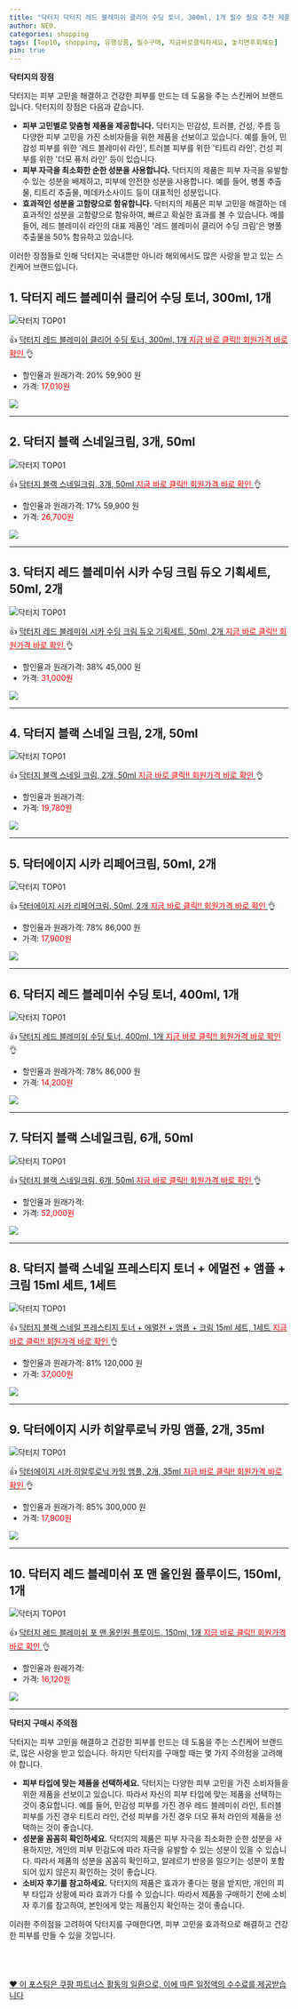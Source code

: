 ```yaml
---
title: "닥터지 닥터지 레드 블레미쉬 클리어 수딩 토너, 300ml, 1개 필수 필요 추천 제품 비교 최저 가격 비교 장점 구매 후기 구매평"
author: NEO.
categories: shopping
tags: [Top10, shopping, 유행상품, 필수구매, 지금바로클릭하세요, 놓치면후회해요]
pin: true
---
```

**닥터지의 장점**

닥터지는 피부 고민을 해결하고 건강한 피부를 만드는 데 도움을 주는 스킨케어 브랜드입니다. 닥터지의 장점은 다음과 같습니다.

* **피부 고민별로 맞춤형 제품을 제공합니다.** 닥터지는 민감성, 트러블, 건성, 주름 등 다양한 피부 고민을 가진 소비자들을 위한 제품을 선보이고 있습니다. 예를 들어, 민감성 피부를 위한 '레드 블레미쉬 라인', 트러블 피부를 위한 '티트리 라인', 건성 피부를 위한 '더모 퓨처 라인' 등이 있습니다.
* **피부 자극을 최소화한 순한 성분을 사용합니다.** 닥터지의 제품은 피부 자극을 유발할 수 있는 성분을 배제하고, 피부에 안전한 성분을 사용합니다. 예를 들어, 병풀 추출물, 티트리 추출물, 메데카소사이드 등이 대표적인 성분입니다.
* **효과적인 성분을 고함량으로 함유합니다.** 닥터지의 제품은 피부 고민을 해결하는 데 효과적인 성분을 고함량으로 함유하여, 빠르고 확실한 효과를 볼 수 있습니다. 예를 들어, 레드 블레미쉬 라인의 대표 제품인 '레드 블레미쉬 클리어 수딩 크림'은 병풀 추출물을 50% 함유하고 있습니다.

이러한 장점들로 인해 닥터지는 국내뿐만 아니라 해외에서도 많은 사랑을 받고 있는 스킨케어 브랜드입니다.

   

## 1. 닥터지 레드 블레미쉬 클리어 수딩 토너, 300ml, 1개

![닥터지 TOP01](https://thumbnail8.coupangcdn.com/thumbnails/remote/490x490ex/image/retail/images/1673498073616106-db6f5ef7-1cf8-4f4c-b882-1d8e7fffe7b9.jpg)


👍 [닥터지 레드 블레미쉬 클리어 수딩 토너, 300ml, 1개 <font color=red> 지금 바로 클릭!! 회원가격 바로 확인 </font> ](https://link.coupang.com/re/AFFSDP?lptag=AF3617701&subid=GithubCoopas&pageKey=4880173278&traceid=V0-153&itemId=19012525005&vendorItemId=73648417455) 👌 


- 할인율과 원래가격: 20%  59,900   원
- 가격: <span style='color:red'>17,010원</span>

[![](/discount_price.png)](https://link.coupang.com/re/AFFSDP?lptag=AF3617701&subid=GithubCoopas&pageKey=4880173278&traceid=V0-153&itemId=19012525005&vendorItemId=73648417455)

---


   

## 2. 닥터지 블랙 스네일크림, 3개, 50ml

![닥터지 TOP01](https://thumbnail9.coupangcdn.com/thumbnails/remote/490x490ex/image/retail/images/40fc048a-78fe-4d61-85b1-cc48d878ba0f6545159969151950245.png)


👍 [닥터지 블랙 스네일크림, 3개, 50ml <font color=red> 지금 바로 클릭!! 회원가격 바로 확인 </font> ](https://link.coupang.com/re/AFFSDP?lptag=AF3617701&subid=GithubCoopas&pageKey=7112172506&traceid=V0-153&itemId=19503737130&vendorItemId=86285370362) 👌 


- 할인율과 원래가격: 17%  59,900   원
- 가격: <span style='color:red'>26,700원</span>

[![](/discount_price.png)](https://link.coupang.com/re/AFFSDP?lptag=AF3617701&subid=GithubCoopas&pageKey=7112172506&traceid=V0-153&itemId=19503737130&vendorItemId=86285370362)

---


   

## 3. 닥터지 레드 블레미쉬 시카 수딩 크림 듀오 기획세트, 50ml, 2개

![닥터지 TOP01](https://thumbnail10.coupangcdn.com/thumbnails/remote/490x490ex/image/retail/images/1255023536802919-5b76ce33-0e01-44dc-9f69-5bd3c4face8c.jpg)


👍 [닥터지 레드 블레미쉬 시카 수딩 크림 듀오 기획세트, 50ml, 2개 <font color=red> 지금 바로 클릭!! 회원가격 바로 확인 </font> ](https://link.coupang.com/re/AFFSDP?lptag=AF3617701&subid=GithubCoopas&pageKey=6431601098&traceid=V0-153&itemId=16305772888&vendorItemId=76144598855) 👌 


- 할인율과 원래가격: 38%  45,000   원
- 가격: <span style='color:red'>31,000원</span>

[![](/discount_price.png)](https://link.coupang.com/re/AFFSDP?lptag=AF3617701&subid=GithubCoopas&pageKey=6431601098&traceid=V0-153&itemId=16305772888&vendorItemId=76144598855)

---


   

## 4. 닥터지 블랙 스네일 크림, 2개, 50ml

![닥터지 TOP01](https://thumbnail6.coupangcdn.com/thumbnails/remote/490x490ex/image/retail/images/d0314271-7150-4d5b-b831-602a9f1ae4f38963328785700177971.png)


👍 [닥터지 블랙 스네일 크림, 2개, 50ml <font color=red> 지금 바로 클릭!! 회원가격 바로 확인 </font> ](https://link.coupang.com/re/AFFSDP?lptag=AF3617701&subid=GithubCoopas&pageKey=7112172506&traceid=V0-153&itemId=17782673246&vendorItemId=86285370248) 👌 


- 할인율과 원래가격: 
- 가격: <span style='color:red'>19,780원</span>

[![](/discount_price.png)](https://link.coupang.com/re/AFFSDP?lptag=AF3617701&subid=GithubCoopas&pageKey=7112172506&traceid=V0-153&itemId=17782673246&vendorItemId=86285370248)

---


   

## 5. 닥터에이지 시카 리페어크림, 50ml, 2개

![닥터지 TOP01](https://thumbnail9.coupangcdn.com/thumbnails/remote/490x490ex/image/retail/images/4364813542549906-5350c7a7-9279-4c44-9c77-bd016f22f702.jpg)


👍 [닥터에이지 시카 리페어크림, 50ml, 2개 <font color=red> 지금 바로 클릭!! 회원가격 바로 확인 </font> ](https://link.coupang.com/re/AFFSDP?lptag=AF3617701&subid=GithubCoopas&pageKey=6174360973&traceid=V0-153&itemId=2647629542&vendorItemId=70638435618) 👌 


- 할인율과 원래가격: 78%  86,000   원
- 가격: <span style='color:red'>17,900원</span>

[![](/discount_price.png)](https://link.coupang.com/re/AFFSDP?lptag=AF3617701&subid=GithubCoopas&pageKey=6174360973&traceid=V0-153&itemId=2647629542&vendorItemId=70638435618)

---


   

## 6. 닥터지 레드 블레미쉬 수딩 토너, 400ml, 1개

![닥터지 TOP01](https://thumbnail6.coupangcdn.com/thumbnails/remote/490x490ex/image/retail/images/108302110016734-a9513a1e-c1a6-4946-b601-415374e30f99.jpg)


👍 [닥터지 레드 블레미쉬 수딩 토너, 400ml, 1개 <font color=red> 지금 바로 클릭!! 회원가격 바로 확인 </font> ](https://link.coupang.com/re/AFFSDP?lptag=AF3617701&subid=GithubCoopas&pageKey=4880173278&traceid=V0-153&itemId=17508508851&vendorItemId=86407673443) 👌 


- 할인율과 원래가격: 78%  86,000   원
- 가격: <span style='color:red'>14,200원</span>

[![](/discount_price.png)](https://link.coupang.com/re/AFFSDP?lptag=AF3617701&subid=GithubCoopas&pageKey=4880173278&traceid=V0-153&itemId=17508508851&vendorItemId=86407673443)

---


   

## 7. 닥터지 블랙 스네일크림, 6개, 50ml

![닥터지 TOP01](https://thumbnail9.coupangcdn.com/thumbnails/remote/490x490ex/image/retail/images/6ffeef56-340f-4da3-97d6-e0196742f24a2815399788146053892.png)


👍 [닥터지 블랙 스네일크림, 6개, 50ml <font color=red> 지금 바로 클릭!! 회원가격 바로 확인 </font> ](https://link.coupang.com/re/AFFSDP?lptag=AF3617701&subid=GithubCoopas&pageKey=7112172506&traceid=V0-153&itemId=9635719268&vendorItemId=86285370524) 👌 


- 할인율과 원래가격: 
- 가격: <span style='color:red'>52,000원</span>

[![](/discount_price.png)](https://link.coupang.com/re/AFFSDP?lptag=AF3617701&subid=GithubCoopas&pageKey=7112172506&traceid=V0-153&itemId=9635719268&vendorItemId=86285370524)

---


   

## 8. 닥터지 블랙 스네일 프레스티지 토너 + 에멀전 + 앰플 + 크림 15ml 세트, 1세트

![닥터지 TOP01](https://thumbnail10.coupangcdn.com/thumbnails/remote/490x490ex/image/rs_quotation_api/tz4cvoau/cb93ba3bb9df446c9a06779799e7d4aa.jpg)


👍 [닥터지 블랙 스네일 프레스티지 토너 + 에멀전 + 앰플 + 크림 15ml 세트, 1세트 <font color=red> 지금 바로 클릭!! 회원가격 바로 확인 </font> ](https://link.coupang.com/re/AFFSDP?lptag=AF3617701&subid=GithubCoopas&pageKey=7088724221&traceid=V0-153&itemId=17657569432&vendorItemId=84823090046) 👌 


- 할인율과 원래가격: 81%  120,000   원
- 가격: <span style='color:red'>37,000원</span>

[![](/discount_price.png)](https://link.coupang.com/re/AFFSDP?lptag=AF3617701&subid=GithubCoopas&pageKey=7088724221&traceid=V0-153&itemId=17657569432&vendorItemId=84823090046)

---


   

## 9. 닥터에이지 시카 히알루로닉 카밍 앰플, 2개, 35ml

![닥터지 TOP01](https://thumbnail6.coupangcdn.com/thumbnails/remote/490x490ex/image/retail/images/5423514473577628-2886543d-88e2-4a40-8857-2d4af4b0b793.jpg)


👍 [닥터에이지 시카 히알루로닉 카밍 앰플, 2개, 35ml <font color=red> 지금 바로 클릭!! 회원가격 바로 확인 </font> ](https://link.coupang.com/re/AFFSDP?lptag=AF3617701&subid=GithubCoopas&pageKey=7672756900&traceid=V0-153&itemId=20472542254&vendorItemId=70638435697) 👌 


- 할인율과 원래가격: 85%  300,000   원
- 가격: <span style='color:red'>17,900원</span>

[![](/discount_price.png)](https://link.coupang.com/re/AFFSDP?lptag=AF3617701&subid=GithubCoopas&pageKey=7672756900&traceid=V0-153&itemId=20472542254&vendorItemId=70638435697)

---


   

## 10. 닥터지 레드 블레미쉬 포 맨 올인원 플루이드, 150ml, 1개

![닥터지 TOP01](https://thumbnail9.coupangcdn.com/thumbnails/remote/490x490ex/image/retail/images/310060484281194-623ee8a9-f017-45c2-99c4-5c43cc47dcb4.png)


👍 [닥터지 레드 블레미쉬 포 맨 올인원 플루이드, 150ml, 1개 <font color=red> 지금 바로 클릭!! 회원가격 바로 확인 </font> ](https://link.coupang.com/re/AFFSDP?lptag=AF3617701&subid=GithubCoopas&pageKey=1103663915&traceid=V0-153&itemId=2064504517&vendorItemId=70063724224) 👌 


- 할인율과 원래가격: 
- 가격: <span style='color:red'>16,120원</span>

[![](/discount_price.png)](https://link.coupang.com/re/AFFSDP?lptag=AF3617701&subid=GithubCoopas&pageKey=1103663915&traceid=V0-153&itemId=2064504517&vendorItemId=70063724224)

---
**닥터지 구매시 주의점**

닥터지는 피부 고민을 해결하고 건강한 피부를 만드는 데 도움을 주는 스킨케어 브랜드로, 많은 사랑을 받고 있습니다. 하지만 닥터지를 구매할 때는 몇 가지 주의점을 고려해야 합니다.

* **피부 타입에 맞는 제품을 선택하세요.** 닥터지는 다양한 피부 고민을 가진 소비자들을 위한 제품을 선보이고 있습니다. 따라서 자신의 피부 타입에 맞는 제품을 선택하는 것이 중요합니다. 예를 들어, 민감성 피부를 가진 경우 레드 블레미쉬 라인, 트러블 피부를 가진 경우 티트리 라인, 건성 피부를 가진 경우 더모 퓨처 라인의 제품을 선택하는 것이 좋습니다.
* **성분을 꼼꼼히 확인하세요.** 닥터지의 제품은 피부 자극을 최소화한 순한 성분을 사용하지만, 개인의 피부 민감도에 따라 자극을 유발할 수 있는 성분이 있을 수 있습니다. 따라서 제품의 성분을 꼼꼼히 확인하고, 알레르기 반응을 일으키는 성분이 포함되어 있지 않은지 확인하는 것이 좋습니다.
* **소비자 후기를 참고하세요.** 닥터지의 제품은 효과가 좋다는 평을 받지만, 개인의 피부 타입과 상황에 따라 효과가 다를 수 있습니다. 따라서 제품을 구매하기 전에 소비자 후기를 참고하여, 본인에게 맞는 제품인지 확인하는 것이 좋습니다.

이러한 주의점을 고려하여 닥터지를 구매한다면, 피부 고민을 효과적으로 해결하고 건강한 피부를 만들 수 있을 것입니다.<br><br><br><br><br> [ ❤  이 포스팅은 쿠팡 파트너스 활동의 일환으로, 이에 따른 일정액의 수수료를 제공받습니다](https://link.coupang.com/a/bcEFyh)